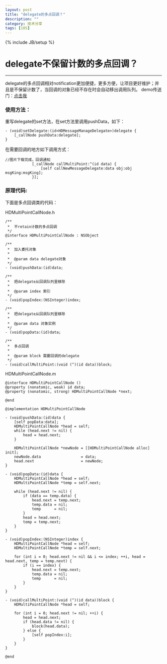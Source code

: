 ```yaml
---
layout: post
title: "delegate的多点回调？"
description: ""
category: 技术分享
tags: [iOS]
---
```

{% include JB/setup %}
# delegate不保留计数的多点回调？   
---

delegate的多点回调相对notification更加便捷，更多方便，让项目更好维护；并且是不保留计数了，当回调的对象已经不存在时会自动移出调用队列。
demo传送门：[点击我](https://github.com/zhangdadi/HDMultiPointCallNode)

### 使用方法：

重写delegate的set方法，在set方法里调用pushData，如下：

```
- (void)setDelegate:(id<HDMessageManageDelegate>)delegate {
    [_callNode pushData:delegate];
}
```
在需要回调的地方如下调用方式：

```
//图片下载完成，回调通知
            [_callNode callMultiPoint:^(id data) {
                [self callNewMessageDelegate:data obj:obj msgKing:msgKing];
            }];
```            

### 原理代码:
下面是多点回调类的代码：

HDMultiPointCallNode.h

```
/**
 *  不retain计数的多点回调
 */
@interface HDMultiPointCallNode : NSObject

/**
 *  加入委托对象
 *
 *  @param data delegate对象
 */
- (void)pushData:(id)data;

/**
 *  把delegate从回调队列里移除
 *
 *  @param index 索引
 */
- (void)popIndex:(NSInteger)index;

/**
 *  把delegate从回调队列里移除
 *
 *  @param data 对象实例
 */
- (void)popData:(id)data;

/**
 *  多点回调
 *
 *  @param block 需要回调的delegate
 */
- (void)callMultiPoint:(void (^)(id data))block;
```

HDMultiPointCallNode.m

```
@interface HDMultiPointCallNode ()
@property (nonatomic, weak) id data;
@property (nonatomic, strong) HDMultiPointCallNode *next;

@end

@implementation HDMultiPointCallNode

- (void)pushData:(id)data {
    [self popData:data];
    HDMultiPointCallNode *head = self;
    while (head.next != nil) {
        head = head.next;
    }
    
    HDMultiPointCallNode *newNode = [[HDMultiPointCallNode alloc] init];
    newNode.data                  = data;
    head.next                     = newNode;
}

- (void)popData:(id)data {
    HDMultiPointCallNode *head = self;
    HDMultiPointCallNode *temp = self.next;
    
    while (head.next != nil) {
        if (data == temp.data) {
            head.next = temp.next;
            temp.data = nil;
            temp      = nil;
        }
        head = head.next;
        temp = temp.next;
    }
}

- (void)popIndex:(NSInteger)index {
    HDMultiPointCallNode *head = self;
    HDMultiPointCallNode *temp = self.next;
    
    for (int i = 0; head.next != nil && i <= index; ++i, head = head.next, temp = temp.next) {
        if (i == index) {
            head.next = temp.next;
            temp.data = nil;
            temp      = nil;
        }
    }
}

- (void)callMultiPoint:(void (^)(id data))block {
    HDMultiPointCallNode *head = self;
    
    for (int i = 0; head.next != nil; ++i) {
        head = head.next;
        if (head.data != nil) {
            block(head.data);
        } else {
            [self popIndex:i];
        }
    }
}

@end

```
